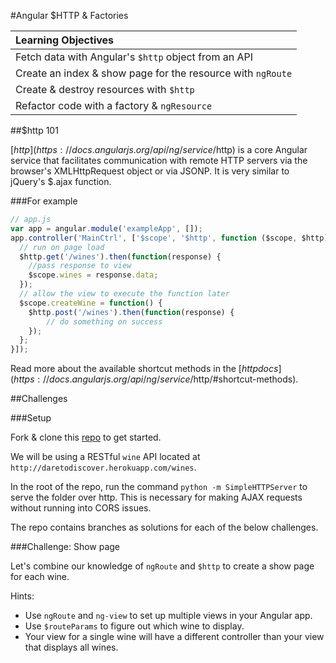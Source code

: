 #Angular $HTTP & Factories

| Learning Objectives |
| :--- |
| Fetch data with Angular's `$http` object from an API |
| Create an index & show page for the resource with `ngRoute` |
| Create & destroy resources with `$http` |
| Refactor code with a factory & `ngResource` |

##$http 101

[$http](https://docs.angularjs.org/api/ng/service/$http) is a core Angular service that facilitates communication with remote HTTP servers via the browser's XMLHttpRequest object or via JSONP. It is very similar to jQuery's $.ajax function.

###For example

```js
// app.js
var app = angular.module('exampleApp', []);
app.controller('MainCtrl', ['$scope', '$http', function ($scope, $http) {
  // run on page load
  $http.get('/wines').then(function(response) {
    //pass response to view
    $scope.wines = response.data;
  });
  // allow the view to execute the function later
  $scope.createWine = function() {
    $http.post('/wines').then(function(response) {
        // do something on success
    });
  };
}]);
```

Read more about the available shortcut methods in the [$http docs](https://docs.angularjs.org/api/ng/service/$http/#shortcut-methods).

##Challenges

###Setup

Fork & clone this [repo](#) to get started.

We will be using a RESTful `wine` API located at `http://daretodiscover.herokuapp.com/wines`.

In the root of the repo, run the command `python -m SimpleHTTPServer` to serve the folder over http. This is necessary for making AJAX requests without running into CORS issues.

The repo contains branches as solutions for each of the below challenges.

###Challenge: Show page

Let's combine our knowledge of `ngRoute` and `$http` to create a show page for each wine.

Hints:
* Use `ngRoute` and `ng-view` to set up multiple views in your Angular app.
* Use `$routeParams` to figure out which wine to display.
* Your view for a single wine will have a different controller than your view that displays all wines.


